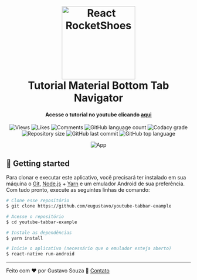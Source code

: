 <h1 align="center">
    <img alt="React RocketShoes" width="200" src="https://reactnavigation.org/img/spiro.svg" />
    <br>
    Tutorial Material Bottom Tab Navigator
</h1>

<h4 align="center">
Acesse o tutorial no youtube clicando <a href="https://www.youtube.com/watch?v=Z7gJpjalc6k">aqui</a>
</h4>
<p align="center">
    <img alt="Views" src="https://img.shields.io/youtube/views/Z7gJpjalc6k?style=social" />
    <img alt="Likes" src="https://img.shields.io/youtube/likes/Z7gJpjalc6k?style=social" />
    <img alt="Comments" src="https://img.shields.io/youtube/comments/Z7gJpjalc6k?style=social" />
    <img alt="GitHub language count" src="https://img.shields.io/github/languages/count/eugustavo/youtube-tabbar-example.svg" />
    <img alt="Codacy grade" src="https://img.shields.io/codacy/grade/1b577a07dda843aba09f4bc55d1af8fc.svg" />
    <img alt="Repository size" src="https://img.shields.io/github/repo-size/eugustavo/youtube-tabbar-example.svg" />
    <img alt="GitHub last commit" src="https://img.shields.io/github/last-commit/eugustavo/youtube-tabbar-example.svg" />
    <img alt="GitHub top language" src="https://img.shields.io/github/languages/top/eugustavo/youtube-tabbar-example.svg">
</p>

<p align="center">
  <img alt="App" src="https://i.imgur.com/4qtMzxZ.gif">
</p>


## :rocket: Getting started
Para clonar e executar este aplicativo, você precisará ter instalado em sua máquina o [Git](https://git-scm.com), [Node.js](https://nodejs.org) + [Yarn](https://yarnpkg.com) e um emulador Android de sua preferência. Com tudo pronto, execute as seguintes linhas de comando:

```bash
# Clone esse repositório
$ git clone https://github.com/eugustavo/youtube-tabbar-example

# Acesse o repositório
$ cd youtube-tabbar-example

# Instale as dependências
$ yarn install

# Inicie o aplicativo (necessário que o emulador esteja aberto)
$ react-native run-android
```

---

Feito com ♥ por Gustavo Souza :wave: [Contato](https://www.linkedin.com/in/eugustavosouza/)

